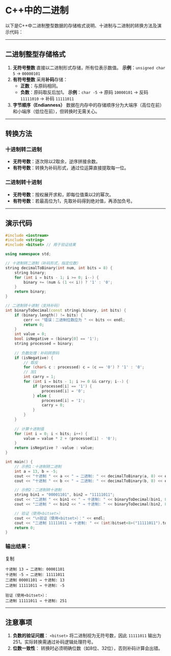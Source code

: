 # C++中的二进制

以下是C++中二进制整型数据的存储格式说明、十进制与二进制的转换方法及演示代码：

------------------------------------------------------------------------

## 二进制整型存储格式

1.  **无符号整数** 直接以二进制形式存储，所有位表示数值。
    **示例**：`unsigned char 5` → `00000101`
2.  **有符号整数** 采用**补码**存储：
    -   **正数**：与原码相同。
    -   **负数**：原码取反后加1。 **示例**：`char -5` → 原码 `10000101`
        → 反码 `11111010` → 补码 `11111011`
3.  **字节顺序（Endianness）**
    数据在内存中的存储顺序分为大端序（高位在前）和小端序（低位在前），但转换时无需关心。

------------------------------------------------------------------------

## 转换方法

### 十进制转二进制

-   **无符号数**：逐次除以2取余，逆序拼接余数。
-   **有符号数**：转换为补码形式，通过位运算直接提取每一位。

### 二进制转十进制

-   **无符号数**：按权展开求和，即每位值乘以2的幂次。
-   **有符号数**：若最高位为1，先取补码得到绝对值，再添加负号。

------------------------------------------------------------------------

## 演示代码

``` cpp
#include <iostream>
#include <string>
#include <bitset> // 用于验证结果

using namespace std;

// 十进制转二进制（补码形式，指定位数）
string decimalToBinary(int num, int bits = 8) {
    string binary;
    for (int i = bits - 1; i >= 0; i--) {
        binary += (num & (1 << i)) ? '1' : '0';
    }
    return binary;
}

// 二进制转十进制（支持补码）
int binaryToDecimal(const string& binary, int bits) {
    if (binary.length() != bits) {
        cerr << "错误：二进制位数应为 " << bits << endl;
        return 0;
    }
    int value = 0;
    bool isNegative = (binary[0] == '1');
    string processed = binary;
    
    // 负数处理：补码转原码
    if (isNegative) {
        // 取反
        for (char& c : processed) c = (c == '0') ? '1' : '0';
        // 加1
        int carry = 1;
        for (int i = bits - 1; i >= 0 && carry; i--) {
            if (processed[i] == '1') {
                processed[i] = '0';
            } else {
                processed[i] = '1';
                carry = 0;
            }
        }
    }
    
    // 计算十进制值
    for (int i = 0; i < bits; i++) {
        value = value * 2 + (processed[i] - '0');
    }
    return isNegative ? -value : value;
}

int main() {
    // 示例1：十进制转二进制
    int a = 13, b = -5;
    cout << "十进制 " << a << " → 二进制: " << decimalToBinary(a, 8) << endl;
    cout << "十进制 " << b << " → 二进制: " << decimalToBinary(b, 8) << endl;

    // 示例2：二进制转十进制
    string bin1 = "00001101", bin2 = "11111011";
    cout << "二进制 " << bin1 << " → 十进制: " << binaryToDecimal(bin1, 8) << endl;
    cout << "二进制 " << bin2 << " → 十进制: " << binaryToDecimal(bin2, 8) << endl;

    // 验证（使用<bitset>）
    cout << "\n验证（使用<bitset>）：" << endl;
    cout << "二进制 11111011 → 十进制: " << (int)bitset<8>("11111011").to_ulong() << endl;
    return 0;
}
```

### 输出结果：

复制

    十进制 13 → 二进制: 00001101
    十进制 -5 → 二进制: 11111011
    二进制 00001101 → 十进制: 13
    二进制 11111011 → 十进制: -5
    
    验证（使用<bitset>）：
    二进制 11111011 → 十进制: 251

------------------------------------------------------------------------

## 注意事项

1.  **负数的验证问题**： `<bitset>` 将二进制视为无符号数，因此
    `11111011` 输出为251。实际转换需通过补码逻辑处理符号。
2.  **位数一致性**：
    转换时必须明确位数（如8位、32位），否则补码计算会出错。
